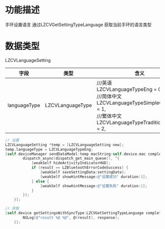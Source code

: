 <a name="739DD"></a>
# 功能描述
手环设置语言   通过LZCVGetSettingTypeLanguage 获取当前手环的语言类型

<a name="Vllul"></a>
# 数据类型
LZCVLanguageSetting 

| 字段 | 类型 | 含义 |
| --- | --- | --- |
| languageType | LZCVLanguageType | ///英语<br />LZCVLanguageTypeEng                 = 0,<br />///简体中文<br />LZCVLanguageTypeSimpleChinese       = 1,<br />///繁体中文<br />LZCVLanguageTypeTraditionChinese    = 2, |


```objectivec
// 设置
LZCVLanguageSetting *temp = [LZCVLanguageSetting new];
temp.languageType = LZCVLanguageTypeEng;
[self.deviceManager sendDataModel:temp macString:self.device.mac completion:^(LZBluetoothErrorCode result, id resp) {
        dispatch_async(dispatch_get_main_queue(), ^{
            [weakSelf hideActivityIndicatorHUD];
            if (result == LZBluetoothErrorCodeSuccess) {
                [weakSelf saveSettingData:settingData];
                [weakSelf showHintMessage:@"设置成功" duration:1];
            } else {
                [weakSelf showHintMessage:@"设置失败" duration:1];
            }
        });
    }];

// 获取
[self.device getSettingsWithSyncType:LZCVGetSettingTypeLanguage completion:^(LZBluetoothErrorCode result, id  _Nullable response) {
        NSLog(@"result %@ %@", @(result), response);
    }];




```

